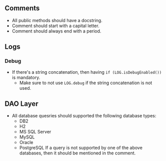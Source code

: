 ## Comments
- All public methods should have a docstring.
- Comment should start with a capital letter.
- Comment should always end with a period.

## Logs
### Debug
- If there's a string concatenation, then having `if (LOG.isDebugEnabled())` is mandatory.
    - Make sure to not use `LOG.debug` if the string concatenation is not used.

## DAO Layer
- All database quesries should supported the following database types:
    - DB2
    - H2
    - MS SQL Server
    - MySQL
    - Oracle
    - PostgreSQL
  If a query is not supported by one of the above databases, then it should be mentioned in the comment.
